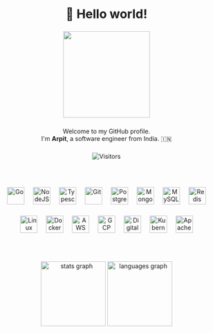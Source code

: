 ### 

<h1 align="center">👋 Hello world!</h1>

###

<div align="center">
    <a href="https://github.com/arpit9616">
        <img src="https://avatars.githubusercontent.com/u/14257055" height="auto" width="200" />
    </a>
</div>

###

<p align="center">
    Welcome to my GitHub profile.
    <br />
    I'm <strong>Arpit</strong>, a software engineer from India. 🇮🇳
</p>

###

<div align="center">

![Visitors](https://api.visitorbadge.io/api/visitors?path=https%3A%2F%2Fgithub.com%2Farpit9616%2Farpit9616&label=Visitors&labelColor=%23404040&countColor=%232f80ed&labelStyle=upper)
</div>

###

<br />

###

<div align="center">
    <img src="https://cdn.jsdelivr.net/gh/devicons/devicon/icons/go/go-original.svg" height="40" alt="Go"  />
    <img width="12" />
    <img src="https://cdn.jsdelivr.net/gh/devicons/devicon/icons/nodejs/nodejs-original.svg" height="40" alt="NodeJS"  />
    <img width="12" />
    <img src="https://cdn.jsdelivr.net/gh/devicons/devicon/icons/typescript/typescript-original.svg" height="40" alt="Typescript"  />
    <img width="12" />
    <img src="https://cdn.jsdelivr.net/gh/devicons/devicon/icons/git/git-original.svg" height="40" alt="Git"  />
    <img width="12" />
    <img src="https://cdn.jsdelivr.net/gh/devicons/devicon/icons/postgresql/postgresql-original.svg" height="40" alt="PostgreSQL"  />
    <img width="12" />
    <img src="https://cdn.jsdelivr.net/gh/devicons/devicon/icons/mongodb/mongodb-original.svg" height="40" alt="MongoDB"  />
    <img width="12" />
    <img src="https://cdn.jsdelivr.net/gh/devicons/devicon/icons/mysql/mysql-original.svg" height="40" alt="MySQL"  />
    <img width="12" />
    <img src="https://cdn.jsdelivr.net/gh/devicons/devicon/icons/redis/redis-original.svg" height="40" alt="Redis"  />
</div>

###

<div align="center">
    <img src="https://cdn.jsdelivr.net/gh/devicons/devicon/icons/linux/linux-original.svg" height="40" alt="Linux"  />
    <img width="12" />
    <img src="https://cdn.jsdelivr.net/gh/devicons/devicon/icons/docker/docker-original.svg" height="40" alt="Docker"  />
    <img width="12" />
    <img src="https://cdn.jsdelivr.net/gh/devicons/devicon/icons/amazonwebservices/amazonwebservices-original-wordmark.svg" height="40" alt="AWS"  />
    <img width="12" />
    <img src="https://cdn.jsdelivr.net/gh/devicons/devicon/icons/googlecloud/googlecloud-original.svg" height="40" alt="GCP"  />
    <img width="12" />
    <img src="https://cdn.jsdelivr.net/gh/devicons/devicon/icons/digitalocean/digitalocean-original.svg" height="40" alt="Digital Ocean"  />
    <img width="12" />
    <img src="https://cdn.jsdelivr.net/gh/devicons/devicon/icons/kubernetes/kubernetes-plain.svg" height="40" alt="Kubernetes"  />
    <img width="12" />
    <img src="https://cdn.jsdelivr.net/gh/devicons/devicon/icons/apachekafka/apachekafka-original.svg" height="40" alt="Apache Kafka"  />
</div>

###

<!-- <img src="https://raw.githubusercontent.com/arpit9616/arpit9616/output/snake.svg" alt="Snake Animation" /> -->

###

<br />

###

<div align="center">
    <img src="https://github-readme-stats.vercel.app/api?username=arpit9616&hide_title=false&hide_rank=false&show_icons=true&include_all_commits=true&count_private=true&disable_animations=false&locale=en&hide_border=false&order=1" height="150" alt="stats graph"  />
    <img src="https://github-readme-stats.vercel.app/api/top-langs?username=arpit9616&locale=en&hide_title=false&layout=compact&card_width=320&langs_count=5&hide_border=false&order=2" height="150" alt="languages graph"  />
</div>

###
